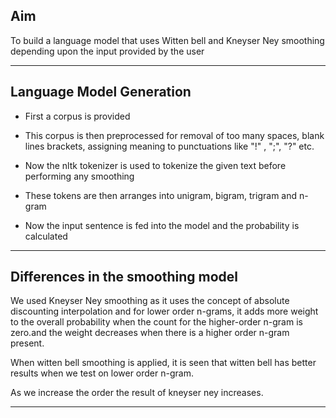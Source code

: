 ## Aim

To build a language model that uses Witten bell and Kneyser Ney smoothing depending upon the input provided by the user


---------------------------


## Language Model Generation

- First a corpus is provided

- This corpus is then preprocessed for removal of too many spaces, blank lines brackets, assigning meaning to punctuations like "!" , ";", "?" etc.
- Now the nltk tokenizer is used to tokenize the given text before performing any smoothing
- These tokens are then arranges into unigram, bigram, trigram and n-gram 
- Now the input sentence is fed into the model and the probability is calculated

-----------------------------

## Differences in the smoothing model

We used Kneyser Ney smoothing as it uses the concept of absolute discounting interpolation and for lower order n-grams, it adds more weight to the overall
probability when the count for the higher-order n-gram is zero.and the weight decreases when there is a higher order n-gram present.

When witten bell smoothing is applied, it is seen that witten bell has better results when we test on lower order n-gram. 

As we increase the order the result of kneyser ney increases.

***************************************************
